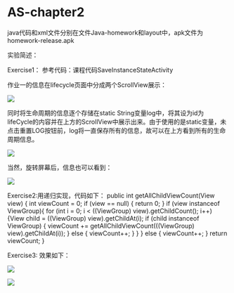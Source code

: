 # AS-chapter2

java代码和xml文件分别在文件Java-homework和layout中，apk文件为homework-release.apk

实验简述：

Exercise1：
参考代码：课程代码SaveInstanceStateActivity

作业一的信息在lifecycle页面中分成两个ScrollView展示：

![](https://github.com/KWalkWorld/AS-chapter2/blob/master/1.png)

同时将生命周期的信息逐个存储在static String变量log中，将其设为id为lifeCycle的内容并在上方的ScrollView中展示出来。由于使用的是static变量，未点击重置LOG按钮前，log将一直保存所有的信息，故可以在上方看到所有的生命周期信息。

![](https://github.com/KWalkWorld/AS-chapter2/blob/master/2.png)

当然，旋转屏幕后，信息也可以看到：

![](https://github.com/KWalkWorld/AS-chapter2/blob/master/3.png)

Exercise2:用递归实现，代码如下：
public int getAllChildViewCount(View view) {
    int viewCount = 0;
    if (view == null) {
        return 0;
    }
    if (view instanceof ViewGroup){
        for (int i = 0; i < ((ViewGroup) view).getChildCount(); i++) {View child = ((ViewGroup) view).getChildAt(i);
            if (child instanceof ViewGroup) {
                viewCount += getAllChildViewCount(((ViewGroup) view).getChildAt(i));
            }
            else {
                viewCount++;
            }
        }
    }
    else {
        viewCount++;
    }
    return viewCount;
}
    


Exercise3: 效果如下：

![](https://github.com/KWalkWorld/AS-chapter2/blob/master/4.png)

![](https://github.com/KWalkWorld/AS-chapter2/blob/master/5.png)
